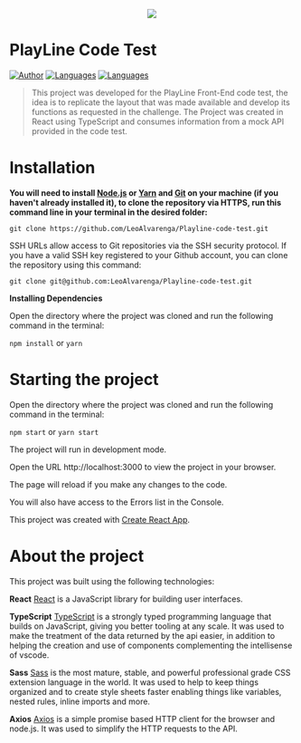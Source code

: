 <p align="center">
   <img src="https://www.playline.com/wp-content/uploads/2019/03/playline-logo-blk@2x-300x44.png" />
</p>

<p align="center">

# PlayLine Code Test

[![Author](https://img.shields.io/badge/author-LeoAlvarenga-699b33?style=flat-square)](https://github.com/LeoAlvarenga)
[![Languages](https://img.shields.io/github/languages/count/LeoAlvarenga/Playline-code-test?color=699b33&style=flat-square)](#)
[![Languages](https://img.shields.io/github/languages/top/LeoAlvarenga/Playline-code-test?color=699b33&style=flat-square)](#)

</p>


> This project was developed for the PlayLine Front-End code test, the idea is to replicate the layout that was made available and develop its functions as requested in the challenge. The Project was created in React using TypeScript and consumes information from a mock API provided in the code test.

# Installation

**You will need to install [Node.js](https://nodejs.org/en/download/) or [Yarn](https://yarnpkg.com/) and [Git](https://git-scm.com/) on your machine (if you haven't already installed it), to clone the repository via HTTPS, run this command line in your terminal in the desired folder:**

```git clone https://github.com/LeoAlvarenga/Playline-code-test.git```

SSH URLs allow access to Git repositories via the SSH security protocol. If you have a valid SSH key registered to your Github account, you can clone the repository using this command:

```git clone git@github.com:LeoAlvarenga/Playline-code-test.git```


**Installing Dependencies**

Open the directory where the project was cloned and run the following command in the terminal:

```npm install``` or ```yarn```

# Starting the project

Open the directory where the project was cloned and run the following command in the terminal:

```npm start``` or ```yarn start```



The project will run in development mode.

Open the URL http://localhost:3000 to view the project in your browser.

The page will reload if you make any changes to the code.

You will also have access to the Errors list in the Console.

This project was created with [Create React App](https://github.com/facebook/create-react-app).

# About the project

This project was built using the following technologies:

**React**
[React](https://reactjs.org/) is a JavaScript library for building user interfaces.

**TypeScript**
[TypeScript](https://www.typescriptlang.org/) is a strongly typed programming language that builds on JavaScript, giving you better tooling at any scale. It was used to make the treatment of the data returned by the api easier, in addition to helping the creation and use of components complementing the intellisense of vscode.

**Sass**
[Sass](https://sass-lang.com/) is the most mature, stable, and powerful professional grade CSS extension language in the world. It was used to help to keep things organized and to create style sheets faster enabling things like variables, nested rules, inline imports and more.

**Axios**
[Axios](https://axios-http.com/) is a simple promise based HTTP client for the browser and node.js. It was used to simplify the HTTP requests to the API.